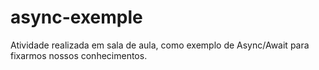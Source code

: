 # async-exemple
Atividade realizada em sala de aula, como exemplo de Async/Await para fixarmos nossos conhecimentos.
